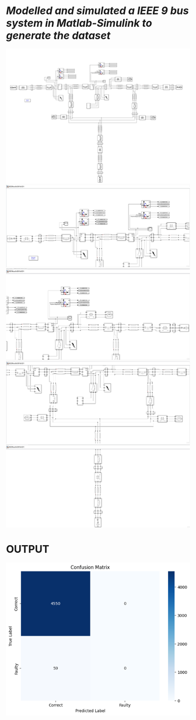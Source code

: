 <h1><i>Modelled and simulated a IEEE 9 bus system in Matlab-Simulink to generate the dataset</i></h1>
<img src = "Picture1.png">
<img src = "Picture2.png">
<img src = "Picture3.png">
<img src = "Picture4.png">
<img src = "Picture5.png">

<h1>OUTPUT</h1>
<img src = "output.png">
